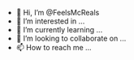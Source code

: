 - 👋 Hi, I’m @FeelsMcReals
- 👀 I’m interested in ...
- 🌱 I’m currently learning ...
- 💞️ I’m looking to collaborate on ...
- 📫 How to reach me ...

<!---
FeelsMcReals/FeelsMcReals is a ✨ special ✨ repository because its `README.md` (this file) appears on your GitHub profile.
You can click the Preview link to take a look at your changes.
--->
